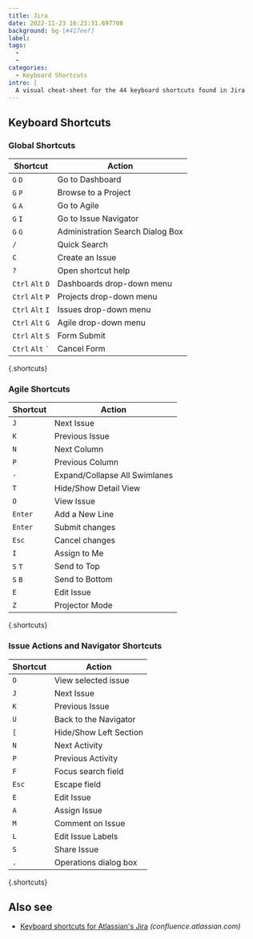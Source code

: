 ```yaml
---
title: Jira
date: 2022-11-23 16:23:31.697708
background: bg-[#417eef]
label:
tags:
  -
  -
categories:
  - Keyboard Shortcuts
intro: |
  A visual cheat-sheet for the 44 keyboard shortcuts found in Jira
---
```


## Keyboard Shortcuts

### Global Shortcuts

| Shortcut                     | Action                           |
| ---------------------------- | -------------------------------- |
| `G` `D`                      | Go to Dashboard                  |
| `G` `P`                      | Browse to a Project              |
| `G` `A`                      | Go to Agile                      |
| `G` `I`                      | Go to Issue Navigator            |
| `G` `G`                      | Administration Search Dialog Box |
| `/`                          | Quick Search                     |
| `C`                          | Create an Issue                  |
| `?`                          | Open shortcut help               |
| `Ctrl` `Alt` `D`             | Dashboards drop-down menu        |
| `Ctrl` `Alt` `P`             | Projects drop-down menu          |
| `Ctrl` `Alt` `I`             | Issues drop-down menu            |
| `Ctrl` `Alt` `G`             | Agile drop-down menu             |
| `Ctrl` `Alt` `S`             | Form Submit                      |
| `Ctrl` `Alt` <code>\`</code> | Cancel Form                      |

{.shortcuts}

### Agile Shortcuts

| Shortcut | Action                        |
| -------- | ----------------------------- |
| `J`      | Next Issue                    |
| `K`      | Previous Issue                |
| `N`      | Next Column                   |
| `P`      | Previous Column               |
| `-`      | Expand/Collapse All Swimlanes |
| `T`      | Hide/Show Detail View         |
| `O`      | View Issue                    |
| `Enter`  | Add a New Line                |
| `Enter`  | Submit changes                |
| `Esc`    | Cancel changes                |
| `I`      | Assign to Me                  |
| `S` `T`  | Send to Top                   |
| `S` `B`  | Send to Bottom                |
| `E`      | Edit Issue                    |
| `Z`      | Projector Mode                |

{.shortcuts}

### Issue Actions and Navigator Shortcuts

| Shortcut | Action                 |
| -------- | ---------------------- |
| `O`      | View selected issue    |
| `J`      | Next Issue             |
| `K`      | Previous Issue         |
| `U`      | Back to the Navigator  |
| `[`      | Hide/Show Left Section |
| `N`      | Next Activity          |
| `P`      | Previous Activity      |
| `F`      | Focus search field     |
| `Esc`    | Escape field           |
| `E`      | Edit Issue             |
| `A`      | Assign Issue           |
| `M`      | Comment on Issue       |
| `L`      | Edit Issue Labels      |
| `S`      | Share Issue            |
| `.`      | Operations dialog box  |

{.shortcuts}

## Also see

- [Keyboard shortcuts for Atlassian's Jira](https://confluence.atlassian.com/agile066/jira-agile-user-s-guide/using-keyboard-shortcuts) _(confluence.atlassian.com)_
